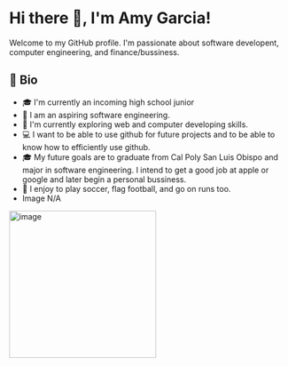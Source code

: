 
# Hi there 👋, I'm Amy Garcia!

Welcome to my GitHub profile. I'm passionate about software developent, computer engineering, and finance/bussiness.

## 🚀 Bio
- 🎓 I'm currently an incoming high school junior
- 💼 I am an aspiring software engineering.
- 🌱 I'm currently exploring web and computer developing skills.
- 💻 I want to be able to use github for future projects and to be able to know how to efficiently use github.
- 🎓 My future goals are to graduate from Cal Poly San Luis Obispo and major in software engineering. I intend to get a good job at apple or google and later begin a personal bussiness.
- 🏈 I enjoy to play soccer, flag football, and go on runs too.
- Image N/A

<img width="265" alt="image" src="https://github.com/user-attachments/assets/bc6370a7-6d6c-4ebb-ba35-5d74e3b9273e" />
